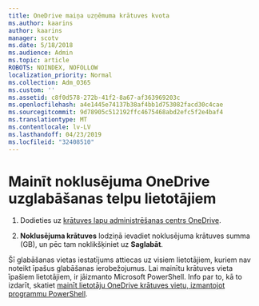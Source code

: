 ```yaml
---
title: OneDrive maiņa uzņēmuma krātuves kvota
ms.author: kaarins
author: kaarins
manager: scotv
ms.date: 5/18/2018
ms.audience: Admin
ms.topic: article
ROBOTS: NOINDEX, NOFOLLOW
localization_priority: Normal
ms.collection: Adm_O365
ms.custom: ''
ms.assetid: c8f0d578-272b-41f2-8a67-af363969203c
ms.openlocfilehash: a4e1445e74137b38af4bb1d753082facd30c4cae
ms.sourcegitcommit: 9d78905c512192ffc4675468abd2efc5f2e4baf4
ms.translationtype: MT
ms.contentlocale: lv-LV
ms.lasthandoff: 04/23/2019
ms.locfileid: "32408510"
---
```

# <a name="change-the-default-onedrive-storage-space-for-your-users"></a>Mainīt noklusējuma OneDrive uzglabāšanas telpu lietotājiem

1. Dodieties uz [krātuves lapu administrēšanas centrs OneDrive](https://admin.onedrive.com/?v=StorageSettings).
    
2. **Noklusējuma krātuves** lodziņā ievadiet noklusējuma krātuves summa (GB), un pēc tam noklikšķiniet uz **Saglabāt**.
    
Šī glabāšanas vietas iestatījums attiecas uz visiem lietotājiem, kuriem nav noteikt īpašus glabāšanas ierobežojumus. Lai mainītu krātuves vieta īpašiem lietotājiem, ir jāizmanto Microsoft PowerShell. Info par to, kā to izdarīt, skatiet [mainīt lietotāju OneDrive krātuves vietu, izmantojot programmu PowerShell](https://go.microsoft.com/fwlink/?linkid=866402).
  

